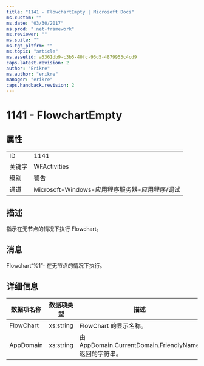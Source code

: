 ```yaml
---
title: "1141 - FlowchartEmpty | Microsoft Docs"
ms.custom: ""
ms.date: "03/30/2017"
ms.prod: ".net-framework"
ms.reviewer: ""
ms.suite: ""
ms.tgt_pltfrm: ""
ms.topic: "article"
ms.assetid: a5361db9-c3b5-40fc-96d5-4879953c4cd9
caps.latest.revision: 2
author: "Erikre"
ms.author: "erikre"
manager: "erikre"
caps.handback.revision: 2
---
```

# 1141 - FlowchartEmpty
## 属性  
  
|||  
|-|-|  
|ID|1141|  
|关键字|WFActivities|  
|级别|警告|  
|通道|Microsoft\-Windows\-应用程序服务器\-应用程序\/调试|  
  
## 描述  
 指示在无节点的情况下执行 Flowchart。  
  
## 消息  
 Flowchart“%1”\- 在无节点的情况下执行。  
  
## 详细信息  
  
|数据项名称|数据项类型|描述|  
|-----------|-----------|--------|  
|FlowChart|xs:string|FlowChart 的显示名称。|  
|AppDomain|xs:string|由 AppDomain.CurrentDomain.FriendlyName 返回的字符串。|